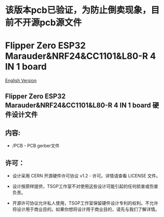 # 该版本pcb已验证，为防止倒卖现象，目前不开源pcb源文件

# Flipper Zero ESP32 Marauder&NRF24&CC1101&L80-R 4 IN 1 board
[English Version](readme.md)

##  Flipper Zero ESP32 Marauder&NRF24&CC1101&L80-R 4 IN 1 board  硬件设计文件

## 内容:
* /PCB - PCB gerber文件


## 许可：
* 设计采用 CERN 开源硬件许可协议 v1.2 - 许可。详情请查看 LICENSE 文件。

* 设计按原样提供，TSGP工作室不对使用这些设计可能引起的任何损害或伤害负责。

* 开源许可协议允许私人使用，TSGP工作室保留硬件设计专利的权利。不允许将设计用于商业目的。如果你想将设计用于商业目的，请先与我们了解详情。
